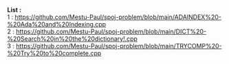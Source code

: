 **List :**</br>
1 : https://github.com/Mestu-Paul/spoj-problem/blob/main/ADAINDEX%20-%20Ada%20and%20Indexing.cpp</br>
2 : https://github.com/Mestu-Paul/spoj-problem/blob/main/DICT%20-%20Search%20in%20the%20dictionary!.cpp</br>
3 : https://github.com/Mestu-Paul/spoj-problem/blob/main/TRYCOMP%20-%20Try%20to%20complete.cpp</br>
